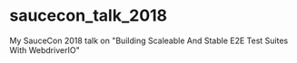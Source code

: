 # saucecon_talk_2018
My SauceCon 2018 talk on "Building Scaleable And Stable E2E Test Suites With WebdriverIO"
